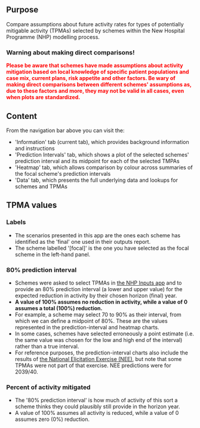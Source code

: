## Purpose

Compare assumptions about future activity rates for types of potentially mitigable activity (TPMAs) selected by schemes within the New Hospital Programme (NHP) modelling process.

### **Warning about making direct comparisons!**
<span style="color:red">**Please be aware that schemes have made assumptions about activity mitigation based on local knowledge of
specific patient populations and case mix, current plans, risk appetite and other factors.
Be wary of making direct comparisons between different schemes' assumptions as,
due to these factors and more, they may not be valid in all cases, even when plots are standardized.**</span>

## Content

From the navigation bar above you can visit the:

-   'Information' tab (current tab), which provides background information and instructions
-   'Prediction Intervals' tab, which shows a plot of the selected schemes' prediction interval and its midpoint for each of the selected TMPAs
-   'Heatmap' tab, which allows comparison by colour across summaries of the focal scheme's prediction intervals
-   'Data' tab, which presents the full underlying data and lookups for schemes and TPMAs

## TPMA values

### Labels

-   The scenarios presented in this app are the ones each scheme has identified as the 'final' one used in their outputs report.
-   The scheme labelled '[focal]' is the one you have selected as the focal scheme in the left-hand panel.

### 80% prediction interval

-   Schemes were asked to select TPMAs in [the NHP Inputs app](https://connect.strategyunitwm.nhs.uk/nhp/inputs/) and to provide an 80% prediction interval (a lower and upper value) for the expected reduction in activity by their chosen horizon (final) year.
-   **A value of 100% assumes no reduction in activity, while a value of 0 assumes a total (100%) reduction.**
-   For example, a scheme may select 70 to 90% as their interval, from which we can define a midpoint of 80%. These are the values represented in the prediction-interval and heatmap charts.
-   In some cases, schemes have selected erroneously a point estimate (i.e. the same value was chosen for the low and high end of the interval) rather than a true interval.
-   For reference purposes, the prediction-interval charts also include the results of [the National Elicitation Exercise (NEE)](https://doi.org/10.1136/bmjopen-2024-084632), but note that some TPMAs were not part of that exercise. NEE predictions were for 2039/40.

### Percent of activity mitigated

-   The '80% prediction interval' is how much of activity of this sort a scheme thinks they could plausibly still provide in the horizon year.
-   A value of 100% assumes all activity is reduced, while a value of 0 assumes zero (0%) reduction.
